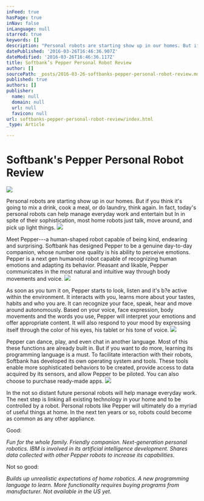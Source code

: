 ```yaml
---
inFeed: true
hasPage: true
inNav: false
inLanguage: null
starred: true
keywords: []
description: "Personal robots are starting show up in our homes. But if you think it’s going to mix a drink, cook a meal, or do laundry, think again. In fact, today's personal robots can help manage everyday work and entertain but In in spite of their sophistication, most home robots just talk, move around, and pick up light things."
datePublished: '2016-03-26T16:46:36.907Z'
dateModified: '2016-03-26T16:46:36.117Z'
title: Softbank’s Pepper Personal Robot Review
author: []
sourcePath: _posts/2016-03-26-softbanks-pepper-personal-robot-review.md
published: true
authors: []
publisher:
  name: null
  domain: null
  url: null
  favicon: null
url: softbanks-pepper-personal-robot-review/index.html
_type: Article

---
```

# Softbank's Pepper Personal Robot Review
![](https://the-grid-user-content.s3-us-west-2.amazonaws.com/2aa32dd0-5bda-4de5-86f8-5c3b24ce816d.jpg)

Personal robots are starting show up in our homes. But if you think it's going to mix a drink, cook a meal, or do laundry, think again. In fact, today's personal robots can help manage everyday work and entertain but In in spite of their sophistication, most home robots just talk, move around, and pick up light things.
![](https://the-grid-user-content.s3-us-west-2.amazonaws.com/7cc2c89a-bf82-4f37-a96f-330b16c855ed.jpg)

Meet Pepper---a human-shaped robot capable of being kind, endearing and surprising. Softbank has designed Pepper to be a genuine day-to-day companion, whose number one quality is his ability to perceive emotions. Pepper is a next gen humanoid robot capable of recognizing human emotions and adapting its behavior. Pleasant and likable, Pepper communicates in the most natural and intuitive way through body movements and voice.
![](https://the-grid-user-content.s3-us-west-2.amazonaws.com/837f1b0a-6e55-4ba7-ab68-ae39c43d0fac.jpg)

As soon as you turn it on, Pepper starts to look, listen and it's b?e active within the environment. It interacts with you, learns more about your tastes, habits and who you are. It can recognize your face, speak, hear and move around autonomously. Based on your voice, face expression, body movements and the words you use, Pepper will interpret your emotions and offer appropriate content. It will also respond to your mood by expressing itself through the color of his eyes, his tablet or his tone of voice.
![](https://the-grid-user-content.s3-us-west-2.amazonaws.com/b435a27d-233d-45db-b029-783ece64161a.jpg)

Pepper can dance, play, and even chat in another language.
Most of this these functions are already built in. But if you want to do more, learning its programming language is a must. To facilitate interaction with their robots, Softbank has developed its own operating system and tools. These tools enable more sophisticated behaviors to be created, provide access to data acquired by its sensors, and allow Pepper to be piloted. You can also choose to purchase ready-made apps.
![](https://the-grid-user-content.s3-us-west-2.amazonaws.com/5e38b9a9-a58f-485b-9322-862b5bf276fe.jpg)

In the not so distant future personal robots will help manage everyday work. The next step is linking all existing technology in your home and to be controlled by a robot. Personal robots like Pepper will ultimately do a myriad of useful things at home. In the next ten years or so, robots could become as common as any other appliance.

Good: 

_Fun for the whole family. Friendly companion. Next-generation personal robotics. IBM is involved in its artificial intelligence development. Shares data collected with other Pepper robots to increase its capabilities._

Not so good:

_Builds up unrealistic expectations of home robotics. A new programming language to learn. More functionality requires buying programs from manufacturer. Not available in the US yet._